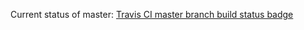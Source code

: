 Current status of master: [Travis CI master branch build status badge](https://travis-ci.org/timmattison/hotp-demo.svg?branch=master)
